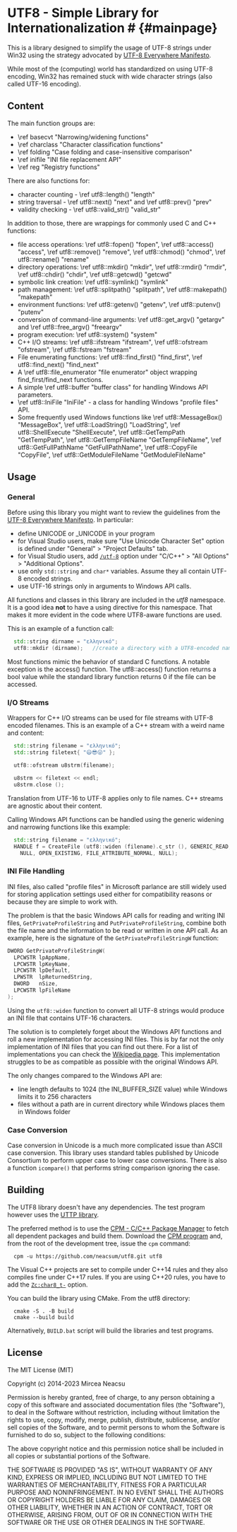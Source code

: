 ﻿# UTF8 - Simple Library for Internationalization # {#mainpage}

This is a library designed to simplify the usage of UTF-8 strings under Win32 using the strategy advocated by [UTF-8 Everywhere Manifesto](http://utf8everywhere.org/).

While most of the (computing) world has standardized on using UTF-8 encoding,
Win32 has remained stuck with wide character strings (also called UTF-16 encoding).

## Content
The main function groups are:
- \ref basecvt "Narrowing/widening functions"
- \ref charclass "Character classification functions"
- \ref folding  "Case folding and case-insensitive comparison" 
- \ref inifile "INI file replacement API"
- \ref reg "Registry functions"

There are also functions for:
- character counting - \ref utf8::length() "length"
- string traversal - \ref utf8::next() "next" and \ref utf8::prev() "prev"
- validity checking - \ref utf8::valid_str() "valid_str"

In addition to those, there are wrappings for commonly used C and C++ functions:
- file access operations: \ref utf8::fopen() "fopen", \ref utf8::access() "access", 
\ref utf8::remove() "remove", \ref utf8::chmod() "chmod", \ref utf8::rename() "rename"
- directory operations: \ref utf8::mkdir() "mkdir", \ref utf8::rmdir() "rmdir", 
\ref utf8::chdir() "chdir", \ref utf8::getcwd() "getcwd"
- symbolic link creation: \ref utf8::symlink() "symlink"
- path management: \ref utf8::splitpath() "splitpath", \ref utf8::makepath() "makepath"
- environment functions: \ref utf8::getenv() "getenv", \ref utf8::putenv() "putenv"
- conversion of command-line arguments: \ref utf8::get_argv() "getargv" and \ref utf8::free_argv() "freeargv"
- program execution: \ref utf8::system() "system"
- C++ I/O streams: \ref utf8::ifstream "ifstream", \ref utf8::ofstream "ofstream", \ref utf8::fstream "fstream"
- File enumerating functions: \ref utf8::find_first() "find_first", \ref utf8::find_next() "find_next"
- A \ref utf8::file_enumerator "file enumerator" object wrapping find_first/find_next functions.
- A simple \ref utf8::buffer "buffer class" for handling Windows API parameters. 
- \ref utf8::IniFile "IniFile" - a class for handling Windows "profile files" API.
- Some frequently used Windows functions like \ref utf8::MessageBox() "MessageBox", 
\ref utf8::LoadString() "LoadString", \ref utf8::ShellExecute "ShellExecute", 
\ref utf8::GetTempPath "GetTempPath", \ref utf8::GetTempFileName "GetTempFileName", 
\ref utf8::GetFullPathName "GetFullPathName", \ref utf8::CopyFile "CopyFile",
\ref utf8::GetModuleFileName "GetModuleFileName"

## Usage
### General
Before using this library you might want to review the guidelines from the
[UTF-8 Everywhere Manifesto](http://utf8everywhere.org/). In particular:
- define UNICODE or _UNICODE in your program
- for Visual Studio users, make sure "Use Unicode Character Set" option is defined
  under "General" > "Project Defaults" tab.
- for Visual Studio users, add [`/utf-8`](https://docs.microsoft.com/en-us/cpp/build/reference/utf-8-set-source-and-executable-character-sets-to-utf-8) option under "C/C++" > "All Options" >
  "Additional Options".
- use only `std::string` and `char*` variables. Assume they all contain UTF-8
  encoded strings.
- use UTF-16 strings only in arguments to Windows API calls.

All functions and classes in this library are included in the *utf8* namespace.
It is a good idea __not__ to have a using directive for this namespace. That makes it
more evident in the code where UTF8-aware functions are used.

This is an example of a function call:
```cpp
  std::string dirname = "ελληνικό";
  utf8::mkdir (dirname);   //create a directory with a UTF8-encoded name
```
Most functions mimic the behavior of standard C functions. A notable exception is
the access() function. The utf8::access() function returns a bool value while the
standard library function returns 0 if the file can be accessed.
 
### I/O Streams
Wrappers for C++ I/O streams can be used for file streams with UTF-8 encoded filenames.
This is an example of a C++ stream with a weird name and content:
```cpp
  std::string filename = "ελληνικό";
  std::string filetext{ "😃😎😛" };

  utf8::ofstream u8strm(filename);

  u8strm << filetext << endl;
  u8strm.close ();
```
Translation from UTF-16 to UTF-8 applies only to file names. C++ streams are agnostic
about their content.

Calling Windows API functions can be handled using the generic widening and
narrowing functions like this example:
```cpp
  std::string filename = "ελληνικό";
  HANDLE f = CreateFile (utf8::widen (filename).c_str (), GENERIC_READ, 0,
    NULL, OPEN_EXISTING, FILE_ATTRIBUTE_NORMAL, NULL);
```

### INI File Handling
INI files, also called "profile files" in Microsoft parlance are still widely used for storing application settings used either for compatibility reasons or because they are simple to work with.

The problem is that the basic Windows API calls for reading and writing INI files, `GetPrivateProfileString` and `PutPrivateProfileString`, combine both the file name and the information to be read or written in one API call. As an example, here is the signature of the `GetPrivateProfileStringW` function:
```cpp
DWORD GetPrivateProfileStringW(
  LPCWSTR lpAppName,
  LPCWSTR lpKeyName,
  LPCWSTR lpDefault,
  LPWSTR  lpReturnedString,
  DWORD   nSize,
  LPCWSTR lpFileName
);
```
Using the `utf8::widen` function to convert all UTF-8 strings would produce an INI file that contains UTF-16 characters.

The solution is to completely forget about the Windows API functions and roll a new implementation for accessing INI files. This is by far not the only implementation of INI files that you can find out there. For a list of implementations you can check the [Wikipedia page](https://en.wikipedia.org/wiki/INI_file). This implementation struggles to be as compatible as possible with the original Windows API.

The only changes compared to the Windows API are:
 - line length defaults to 1024 (the INI_BUFFER_SIZE value) while Windows limits it to 256 characters
 - files without a path are in current directory while Windows places them in Windows folder

### Case Conversion
Case conversion in Unicode is a much more complicated issue than ASCII case conversion.
This library uses standard tables published by Unicode Consortium to perform upper case
to lower case conversions. There is also a function `icompare()` that performs string
comparison ignoring the case.


## Building
The UTF8 library doesn't have any dependencies. The test program however uses the [UTTP library](https://github.com/neacsum/utpp).

The preferred method is to use the [CPM - C/C++ Package Manager](https://github.com/neacsum/cpm) to fetch all dependent packages and build them. Download the [CPM program](https://github.com/neacsum/cpm/releases/latest/download/cpm.exe) and, from the root of the development tree, issue the `cpm` command:
```
  cpm -u https://github.com/neacsum/utf8.git utf8
```

The Visual C++ projects are set to compile under C++14 rules and they also compiles fine under C++17 rules. If you are using C++20 rules, you have to add the [`Zc:char8_t-`](https://learn.microsoft.com/en-us/cpp/build/reference/zc-char8-t?view=msvc-170) option.

You can build the library using CMake. From the utf8 directory:
```
  cmake -S . -B build
  cmake --build build
```

Alternatively, `BUILD.bat` script will build the libraries and test programs.

## License

The MIT License (MIT)
 
Copyright (c) 2014-2023 Mircea Neacsu

Permission is hereby granted, free of charge, to any person obtaining a copy
of this software and associated documentation files (the "Software"), to deal
in the Software without restriction, including without limitation the rights
to use, copy, modify, merge, publish, distribute, sublicense, and/or sell
copies of the Software, and to permit persons to whom the Software is
furnished to do so, subject to the following conditions:

The above copyright notice and this permission notice shall be included in all
copies or substantial portions of the Software.

THE SOFTWARE IS PROVIDED "AS IS", WITHOUT WARRANTY OF ANY KIND, EXPRESS OR
IMPLIED, INCLUDING BUT NOT LIMITED TO THE WARRANTIES OF MERCHANTABILITY,
FITNESS FOR A PARTICULAR PURPOSE AND NONINFRINGEMENT. IN NO EVENT SHALL THE
AUTHORS OR COPYRIGHT HOLDERS BE LIABLE FOR ANY CLAIM, DAMAGES OR OTHER
LIABILITY, WHETHER IN AN ACTION OF CONTRACT, TORT OR OTHERWISE, ARISING FROM,
OUT OF OR IN CONNECTION WITH THE SOFTWARE OR THE USE OR OTHER DEALINGS IN THE
SOFTWARE.



